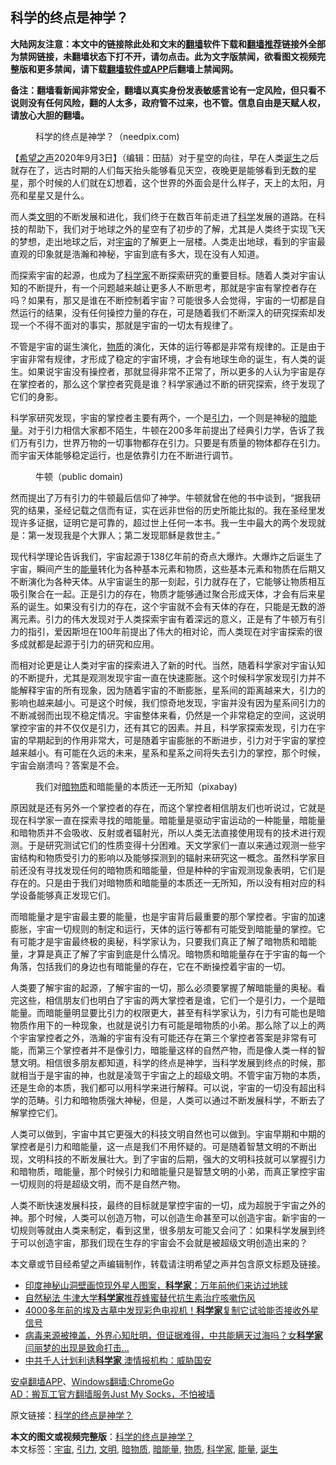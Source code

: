  <h2>科学的终点是神学？</h2> <p class="notice"><b>大陆网友注意：本文中的链接除此处和文末的<a href="https://github.com/bannedbook/fanqiang" >翻墙</a>软件下载和<a href="https://github.com/killgcd/justmysocks/blob/master/README.md">翻墙推荐</a>链接外全部为禁网链接，未翻墙状态下打不开，请勿点击。此为文字版禁闻，欲看图文视频完整版和更多禁闻，请下载<a href="https://github.com/bannedbook/fanqiang">翻墙软件或APP</a>后翻墙上禁闻网。</p><p>备注：翻墙看新闻非常安全，翻墙以真实身份发表敏感言论有一定风险，但只看不说则没有任何风险，翻的人太多，政府管不过来，也不管。信息自由是天赋人权，请放心大胆的翻墙。</b></p>  <div class="entry"> <figure><figcaption>科学的终点是神学？（needpix.com)</figcaption></figure> <p>【<span class='wp_keywordlink_affiliate'><a href="https://www.soundofhope.org" title="希望之声" target="_blank">希望之声</a></span>2020年9月3日】（编辑：田喆）对于星空的向往，早在人类<a href="https://www.bannedbook.org/bnews/tag/%E8%AF%9E%E7%94%9F/" class="st_tag internal_tag" rel="tag" title="标签 诞生 下的日志">诞生</a>之后就存在了，远古时期的人们每天抬头能够看见天空，夜晚更是能够看到无数的星星，那个时候的人们就在幻想着，这个世界的外面会是什么样子，天上的太阳，月亮和星星又是什么。</p> <p>而人类<a href="https://www.bannedbook.org/bnews/tag/%E6%96%87%E6%98%8E/" class="st_tag internal_tag" rel="tag" title="标签 文明 下的日志">文明</a>的不断发展和进化，我们终于在数百年前走进了<span class='wp_keywordlink'><a href="https://www.bannedbook.org/forum11/topic309.html" title="禁片：“科学”的棍子" target="_blank">科学</a></span>发展的道路。在科技的帮助下，我们对于地球之外的星空有了初步的了解，尤其是人类终于实现飞天的梦想，走出地球之后，对<a href="https://www.bannedbook.org/bnews/tag/%e5%ae%87%e5%ae%99/" class="st_tag internal_tag" rel="tag" title="标签 宇宙 下的日志">宇宙</a>的了解更上一层楼。人类走出地球，看到的宇宙最直观的印象就是浩瀚和神秘，宇宙到底有多大，现在没有人知道。</p> <p>而探索宇宙的起源，也成为了<a href="https://www.bannedbook.org/bnews/tag/%e7%a7%91%e5%ad%a6%e5%ae%b6/" class="st_tag internal_tag" rel="tag" title="标签 科学家 下的日志">科学家</a>不断探索研究的重要目标。随着人类对宇宙认知的不断提升，有一个问题越来越让更多人不断思考，那就是宇宙有掌控者存在吗？如果有，那又是谁在不断控制着宇宙？可能很多人会觉得，宇宙的一切都是自然运行的结果，没有任何操控力量的存在，可是随着我们不断深入的研究探索却发现一个不得不面对的事实，那就是宇宙的一切太有规律了。</p> <p>不管是宇宙的诞生演化，<a href="https://www.bannedbook.org/bnews/tag/%E7%89%A9%E8%B4%A8/" class="st_tag internal_tag" rel="tag" title="标签 物质 下的日志">物质</a>的演化，天体的运行等都是非常有规律的。正是由于宇宙非常有规律，才形成了稳定的宇宙环境，才会有地球生命的诞生，有人类的诞生。如果说宇宙没有操控者，那就显得非常不正常了，所以更多的人认为宇宙是存在掌控者的，那么这个掌控者究竟是谁？科学家通过不断的研究探索，终于发现了它们的身影。</p>  <p>科学家研究发现，宇宙的掌控者主要有两个，一个是<a href="https://www.bannedbook.org/bnews/tag/%E5%BC%95%E5%8A%9B/" class="st_tag internal_tag" rel="tag" title="标签 引力 下的日志">引力</a>，一个则是神秘的<a href="https://www.bannedbook.org/bnews/tag/%E6%9A%97%E8%83%BD%E9%87%8F/" class="st_tag internal_tag" rel="tag" title="标签 暗能量 下的日志">暗能量</a>。对于引力相信大家都不陌生，牛顿在200多年前提出了经典引力学，告诉了我们万有引力，世界万物的一切事物都存在引力。只要是有质量的物体都存在引力。而宇宙天体能够稳定运行，也是依靠引力在不断进行调节。</p> <figure><figcaption>牛顿（public domain)</figcaption></figure> <p>然而提出了万有引力的牛顿最后信仰了神学。牛顿就曾在他的书中谈到，“据我研究的结果，圣经记载之信而有证，实在远非世俗的历史所能比拟的。我在圣经里发现许多证据，证明它是可靠的，超过世上任何一本书。我一生中最大的两个发现就是：第一发现我是个大罪人；第二发现耶稣是救世主。”</p> <p>现代科学理论告诉我们，宇宙起源于138亿年前的奇点大爆炸。大爆炸之后诞生了宇宙，瞬间产生的<a href="https://www.bannedbook.org/bnews/tag/%E8%83%BD%E9%87%8F/" class="st_tag internal_tag" rel="tag" title="标签 能量 下的日志">能量</a>转化为各种基本元素和物质，这些基本元素和物质在后期又不断演化为各种天体。从宇宙诞生的那一刻起，引力就存在了，它能够让物质相互吸引聚合在一起。正是引力的存在，物质才能够通过聚合形成天体，才会有后来星系的诞生。如果没有引力的存在，这个宇宙就不会有天体的存在，只能是无数的游离元素。引力的伟大发现对于人类探索宇宙有着深远的意义，正是有了牛顿万有引力的指引，爱因斯坦在100年前提出了伟大的相对论，而人类现在对宇宙探索的很多成就都是起源于引力的研究和应用。</p> <p>而相对论更是让人类对宇宙的探索进入了新的时代。当然，随着科学家对宇宙认知的不断提升，尤其是观测发现宇宙一直在快速膨胀。这个时候科学家发现引力并不能解释宇宙的所有现象，因为随着宇宙的不断膨胀，星系间的距离越来大，引力的影响也越来越小。可是这个时候，我们惊奇地发现，宇宙并没有因为星系间引力的不断减弱而出现不稳定情况。宇宙整体来看，仍然是一个非常稳定的空间，这说明掌控宇宙的并不仅仅是引力，还有其它的因素。并且，科学家探索发现，引力在宇宙的早期起到的作用非常大，可是随着宇宙膨胀的不断进步，引力对于宇宙的掌控越来越小。有可能在久远的未来，星系和星系之间将失去引力的掌控，那个时候，宇宙会崩溃吗？答案是不会。</p>  <figure><figcaption>我们对<a href="https://www.bannedbook.org/bnews/tag/%e6%9a%97%e7%89%a9%e8%b4%a8/" class="st_tag internal_tag" rel="tag" title="标签 暗物质 下的日志">暗物质</a>和暗能量的本质还一无所知（pixabay)</figcaption></figure> <p>原因就是还有另外一个掌控者的存在，而这个掌控者相信朋友们也听说过，它就是现在科学家一直在探索寻找的暗能量。暗能量是驱动宇宙运动的一种能量，暗能量和暗物质并不会吸收、反射或者辐射光，所以人类无法直接使用现有的技术进行观测。于是研究测试它们的性质变得十分困难。天文学家们一直以来通过观测一些宇宙结构和物质受引力的影响以及能够探测到的辐射来研究这一概念。虽然科学家目前还没有寻找发现任何的暗物质和暗能量，但是种种的宇宙观测现象表明，它们是存在的。只是由于我们对暗物质和暗能量的本质还一无所知，所以没有相对应的科学设备能够真正发现它们。</p> <p>而暗能量才是宇宙最主要的能量，也是宇宙背后最重要的那个掌控者。宇宙的加速膨胀，宇宙一切规则的制定和运行，天体的运行等都有可能受到暗能量的掌控。它有可能才是宇宙最终极的奥秘，科学家认为，只要我们真正了解了暗物质和暗能量，才算是真正了解了宇宙到底是什么情况。暗物质和暗能量存在于宇宙的每一个角落，包括我们的身边也有暗能量的存在，它在不断操控着宇宙的一切。</p> <p>人类要了解宇宙的起源，了解宇宙的一切，那么必须要掌握了解暗能量的奥秘。看完这些，相信朋友们也明白了宇宙的两大掌控者是谁，它们一个是引力，一个是暗能量。而暗能量明显要比引力的权限更大，甚至有科学家认为，引力有可能也是暗物质作用下的一种现象，也就是说引力有可能是暗物质的小弟。那么除了以上的两个宇宙掌控者之外，浩瀚的宇宙有没有可能还存在第三个掌控者答案是非常有可能，而第三个掌控者并不是像引力，暗能量这样的自然产物，而是像人类一样的智慧文明。相信很多朋友都知道，科学的终点是神学，当科学发展到终点的时候，那就相当于是宇宙的神，也就是凌驾于宇宙之上的超级文明。不管宇宙万物的本质，还是生命的本质，我们都可以用科学来进行解释。可以说，宇宙的一切没有超出科学的范畴。引力和暗物质强大神秘，但是，人类可以通过不断发展科学，不断去了解掌控它们。</p> <p>人类可以做到，宇宙中其它更强大的科技文明自然也可以做到。宇宙早期和中期的掌控者是引力和暗能量，这一点是我们不用怀疑的。可是随着智慧文明的不断出现，文明科技的不断发展壮大。到了宇宙的后期，强大的文明科技就可以掌握引力和暗物质，暗能量，那个时候引力和暗能量只是智慧文明的小弟，而真正掌控宇宙一切规则的将是超级文明，而不是自然产物。</p>  <p>人类不断快速发展科技，最终的目标就是掌控宇宙的一切，成为超脱于宇宙之外的神。那个时候，人类可以创造万物，可以创造生命甚至可以创造宇宙。新宇宙的一切规则等就由人类来制定，看到这里，很多朋友可能又会问了：如果科学发展到终于可以创造宇宙，那我们现在生存的宇宙会不会就是被超级文明创造出来的？</p> <p></p> <p>本文章或节目经希望之声编辑制作，转载请注明希望之声并包含原文标题及链接。</p> <ul class='op-related-articles' title='相关阅读'> <li><a href='https://www.bannedbook.org/bnews/comments/20200903/1389995.html' target='_blank'>印度神秘山洞壁画惊现外星人图案，<b>科学家</b>：万年前他们来访过地球</a></li> <li><a href='https://www.bannedbook.org/bnews/health/20200830/1388066.html' target='_blank'>自然秘法 牛津大学<b>科学家</b>推荐蜂蜜替代抗生素治疗咳嗽伤风</a></li> <li><a href='https://www.bannedbook.org/bnews/comments/20200828/1387362.html' target='_blank'>4000多年前的埃及古墓中发现彩色电视机！<b>科学家</b>复制它试验能否接收外星信号</a></li> <li><a href='https://www.bannedbook.org/bnews/bannedvideo/20200804/1386055.html' target='_blank'>病毒来源被掩盖，外界心知肚明，但证据难得，中共能瞒天过海吗？女<b>科学家</b>闫丽梦的出现是致命打击...</a></li> <li><a href='https://www.bannedbook.org/bnews/worldnews/20200825/1385497.html' target='_blank'>中共千人计划利诱<b>科学家</b> 澳情报机构：威胁国安</a></li> </ul> <p class="texttj"> <a href="https://github.com/bannedbook/fanqiang/wiki/%E7%A6%81%E9%97%BB%E7%BD%91%E5%AE%89%E5%8D%93%E7%BF%BB%E5%A2%99%E6%96%B0%E9%97%BBAPP" target="_blank">安卓翻墙APP</a>、<a href="https://github.com/bannedbook/fanqiang/wiki/Chrome%E4%B8%80%E9%94%AE%E7%BF%BB%E5%A2%99%E5%8C%85" target="_blank">Windows翻墙:ChromeGo</a><br/> <a href="https://github.com/killgcd/justmysocks/blob/master/README.md" target="_blank">AD：搬瓦工官方翻墙服务Just My Socks，不怕被墙</a> </p><p>原文链接：<a class="src_link"  href="https://www.soundofhope.org/post/417580" target="_blank">科学的终点是神学？</a></p> <a name='sharetosocial'></a>         <div><b>本文的图文或视频完整版</b>：<a href='https://www.bannedbook.org/bnews/comments/20200904/1390595.html'>科学的终点是神学？</a></div>  </div><!--END ENTRY--> <div class="postfooter"> <div>本文标签：<a href="https://www.bannedbook.org/bnews/tag/%e5%ae%87%e5%ae%99/" rel="tag">宇宙</a>, <a href="https://www.bannedbook.org/bnews/tag/%E5%BC%95%E5%8A%9B/" rel="tag">引力</a>, <a href="https://www.bannedbook.org/bnews/tag/%E6%96%87%E6%98%8E/" rel="tag">文明</a>, <a href="https://www.bannedbook.org/bnews/tag/%e6%9a%97%e7%89%a9%e8%b4%a8/" rel="tag">暗物质</a>, <a href="https://www.bannedbook.org/bnews/tag/%E6%9A%97%E8%83%BD%E9%87%8F/" rel="tag">暗能量</a>, <a href="https://www.bannedbook.org/bnews/tag/%E7%89%A9%E8%B4%A8/" rel="tag">物质</a>, <a href="https://www.bannedbook.org/bnews/tag/%e7%a7%91%e5%ad%a6%e5%ae%b6/" rel="tag">科学家</a>, <a href="https://www.bannedbook.org/bnews/tag/%E8%83%BD%E9%87%8F/" rel="tag">能量</a>, <a href="https://www.bannedbook.org/bnews/tag/%E8%AF%9E%E7%94%9F/" rel="tag">诞生</a></div>  </div><!--END POSTFOOTER--> 